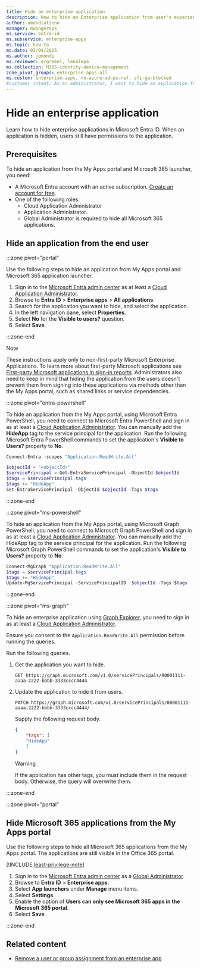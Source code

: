 ```yaml
---
title: Hide an enterprise application
description: How to hide an Enterprise application from user's experience in Microsoft Entra ID access portals or Microsoft 365 launchers.
author: omondiatieno
manager: mwongerapk
ms.service: entra-id
ms.subservice: enterprise-apps
ms.topic: how-to
ms.date: 03/04/2025
ms.author: jomondi
ms.reviewer: ergreenl, lenalepa
ms.collection: M365-identity-device-management
zone_pivot_groups: enterprise-apps-all
ms.custom: enterprise-apps, no-azure-ad-ps-ref, sfi-ga-blocked
#customer intent: As an administrator, I want to hide an application from the My Apps portal and Microsoft 365 launcher, so that users do not have visibility or access to the application.
---
```


# Hide an enterprise application

Learn how to hide enterprise applications in Microsoft Entra ID. When an application is hidden, users still have permissions to the application.

## Prerequisites

To hide an application from the My Apps portal and Microsoft 365 launcher, you need:

- A Microsoft Entra account with an active subscription. [Create an account for free](https://azure.microsoft.com/pricing/purchase-options/azure-account?cid=msft_learn).
- One of the following roles:
  - Cloud Application Administrator
  - Application Administrator.
  - Global Administrator is required to hide all Microsoft 365 applications.

## Hide an application from the end user

:::zone pivot="portal"

Use the following steps to hide an application from My Apps portal and Microsoft 365 application launcher.

1. Sign in to the [Microsoft Entra admin center](https://entra.microsoft.com) as at least a [Cloud Application Administrator](~/identity/role-based-access-control/permissions-reference.md#cloud-application-administrator). 
1. Browse to **Entra ID** > **Enterprise apps** > **All applications**.
1. Search for the application you want to hide, and select the application.
1. In the left navigation pane, select **Properties**.
1. Select **No** for the **Visible to users?** question.
1. Select **Save**.

:::zone-end

> [!NOTE]
> These instructions apply only to non-first-party Microsoft Enterprise Applications. To learn more about first-party Microsoft applications see [First-party Microsoft applications in sign-in reports](/troubleshoot/azure/entra/entra-id/governance/verify-first-party-apps-sign-in). Administrators also need to keep in mind that hiding the application from the users doesn't prevent them from signing into these applications via methods other than the My Apps portal, such as shared links or service dependencies. 

:::zone pivot="entra-powershell"


To hide an application from the My Apps portal, using Microsoft Entra PowerShell, you need to connect to Microsoft Entra PowerShell and sign in as at least a [Cloud Application Administrator](~/identity/role-based-access-control/permissions-reference.md#cloud-application-administrator). You can manually add the **HideApp** tag to the service principal for the application. Run the following Microsoft Entra PowerShell commands to set the application's **Visible to Users?** property to **No**.

```PowerShell
Connect-Entra -scopes "Application.ReadWrite.All"

$objectId = "<objectId>"
$servicePrincipal = Get-EntraServicePrincipal -ObjectId $objectId
$tags = $servicePrincipal.tags
$tags += "HideApp"
Set-EntraServicePrincipal -ObjectId $objectId -Tags $tags
```
:::zone-end

:::zone pivot="ms-powershell"

To hide an application from the My Apps portal, using Microsoft Graph PowerShell, you need to connect to Microsoft Graph PowerShell and sign in as at least a [Cloud Application Administrator](~/identity/role-based-access-control/permissions-reference.md#cloud-application-administrator). You can manually add the HideApp tag to the service principal for the application. Run the following Microsoft Graph PowerShell commands to set the application's **Visible to Users?** property to **No**.

```PowerShell
Connect-MgGraph "Application.ReadWrite.All"
$tags = $servicePrincipal.tags
$tags += "HideApp"
Update-MgServicePrincipal -ServicePrincipalID  $objectId -Tags $tags
```
:::zone-end

:::zone pivot="ms-graph"

To hide an enterprise application using [Graph Explorer](https://developer.microsoft.com/graph/graph-explorer), you need to sign in as at least a [Cloud Application Administrator](~/identity/role-based-access-control/permissions-reference.md#cloud-application-administrator). 

Ensure you consent to the `Application.ReadWrite.All` permission before running the queries.

Run the following queries.

1. Get the application you want to hide.

   ```http
   GET https://graph.microsoft.com/v1.0/servicePrincipals/00001111-aaaa-2222-bbbb-3333cccc4444
   ```
1. Update the application to hide it from users.

   ```http
   PATCH https://graph.microsoft.com/v1.0/servicePrincipals/00001111-aaaa-2222-bbbb-3333cccc4444/
   ```

    Supply the following request body.

    ```json
    {
        "tags": [
        "HideApp"
        ]
    }
    ```
   
   >[!WARNING]
   >If the application has other tags, you must include them in the request body. Otherwise, the query will overwrite them.

:::zone-end

:::zone pivot="portal"

## Hide Microsoft 365 applications from the My Apps portal


Use the following steps to hide all Microsoft 365 applications from the My Apps portal. The applications are still visible in the Office 365 portal.

[!INCLUDE [least-privilege-note](../../includes/definitions/least-privilege-note.md)]

1. Sign in to the [Microsoft Entra admin center](https://entra.microsoft.com) as a [Global Administrator](~/identity/role-based-access-control/permissions-reference.md#global-administrator).
1. Browse to **Entra ID** > **Enterprise apps**.
1. Select **App launchers** under **Manage** menu items.
1. Select **Settings**.
1. Enable the option of **Users can only see Microsoft 365 apps in the Microsoft 365 portal**.
1. Select **Save**.

:::zone-end

## Related content

- [Remove a user or group assignment from an enterprise app](./assign-user-or-group-access-portal.md)
